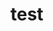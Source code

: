 # test   
     
      
           
          
               
                
         
        
    
         
 
   
   
